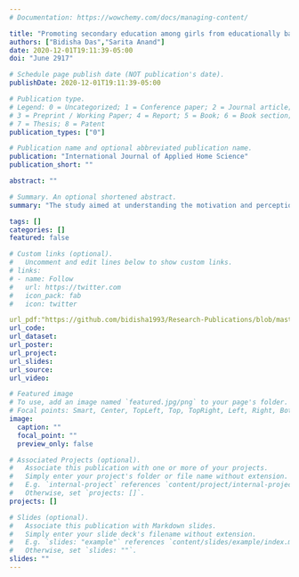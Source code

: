 ```yaml
---
# Documentation: https://wowchemy.com/docs/managing-content/

title: "Promoting secondary education among girls from educationally backward blocks- The case of Kasturba Gandhi Balika Vidyalayas"
authors: ["Bidisha Das","Sarita Anand"]
date: 2020-12-01T19:11:39-05:00
doi: "June 2917"

# Schedule page publish date (NOT publication's date).
publishDate: 2020-12-01T19:11:39-05:00

# Publication type.
# Legend: 0 = Uncategorized; 1 = Conference paper; 2 = Journal article;
# 3 = Preprint / Working Paper; 4 = Report; 5 = Book; 6 = Book section;
# 7 = Thesis; 8 = Patent
publication_types: ["0"]

# Publication name and optional abbreviated publication name.
publication: "International Journal of Applied Home Science"
publication_short: ""

abstract: ""

# Summary. An optional shortened abstract.
summary: "The study aimed at understanding the motivation and perceptions of young girls studying at selected KGBVs and their preparedness to pursue secondary education"

tags: []
categories: []
featured: false

# Custom links (optional).
#   Uncomment and edit lines below to show custom links.
# links:
# - name: Follow
#   url: https://twitter.com
#   icon_pack: fab
#   icon: twitter

url_pdf:"https://github.com/bidisha1993/Research-Publications/blob/master/Research%20paper_Bidisha%20Das.pdf"
url_code:
url_dataset:
url_poster:
url_project:
url_slides:
url_source:
url_video:

# Featured image
# To use, add an image named `featured.jpg/png` to your page's folder. 
# Focal points: Smart, Center, TopLeft, Top, TopRight, Left, Right, BottomLeft, Bottom, BottomRight.
image:
  caption: ""
  focal_point: ""
  preview_only: false

# Associated Projects (optional).
#   Associate this publication with one or more of your projects.
#   Simply enter your project's folder or file name without extension.
#   E.g. `internal-project` references `content/project/internal-project/index.md`.
#   Otherwise, set `projects: []`.
projects: []

# Slides (optional).
#   Associate this publication with Markdown slides.
#   Simply enter your slide deck's filename without extension.
#   E.g. `slides: "example"` references `content/slides/example/index.md`.
#   Otherwise, set `slides: ""`.
slides: ""
---
```

